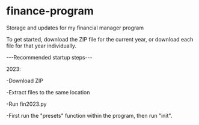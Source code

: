 # finance-program
Storage and updates for my financial manager program

To get started, download the ZIP file for the current year, or download each file for that year individually.

---Recommended startup steps---

2023:

  -Download ZIP
  
  -Extract files to the same location
  
  -Run fin2023.py
  
  -First run the "presets" function within the program, then run "init".
  
